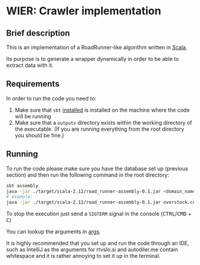 # WIER: Crawler implementation

## Brief description
This is an implementation of a RoadRunner-like algorithm written in [Scala](https://www.scala-lang.org/).

Its purpose is to generate a wrapper dynamically in order to be able to extract data with it.

## Requirements
In order to run the code you need to:

1. Make sure that `sbt` [installed](https://www.scala-sbt.org/0.13/docs/Setup.html) is installed on the machine where the code will be running
2. Make sure that a `outputs` directory exists within the working directory of the executable. (If you are running everything from the root directory you should be fine.)

## Running
To run the code please make sure you have the database set up (previous section) and then run the following command in the root directory: 
```bash
sbt assembly
java -jar ./target/scala-2.12/road_runner-assembly-0.1.jar <domain_name> <path_01.html> <path_02.html>
# example:
java -jar ./target/scala-2.12/road_runner-assembly-0.1.jar overstock.com ../../input/overstock.com/jewelry01.html ../../input/overstock.com/jewelry02.html
```
To stop the execution just send a `SIGTERM` signal in the console (<kbd>CTRL</kbd>/<kbd>CMD</kbd> + <kbd>C</kbd>)

You can lookup the arguments in [args](./args).

It is highly recommended that you set up and run the code through an IDE, such as IntelliJ as the arguments for rtvslo.si and autodiler.me contain whitespace and it is rather annoying to set it up in the terminal.
